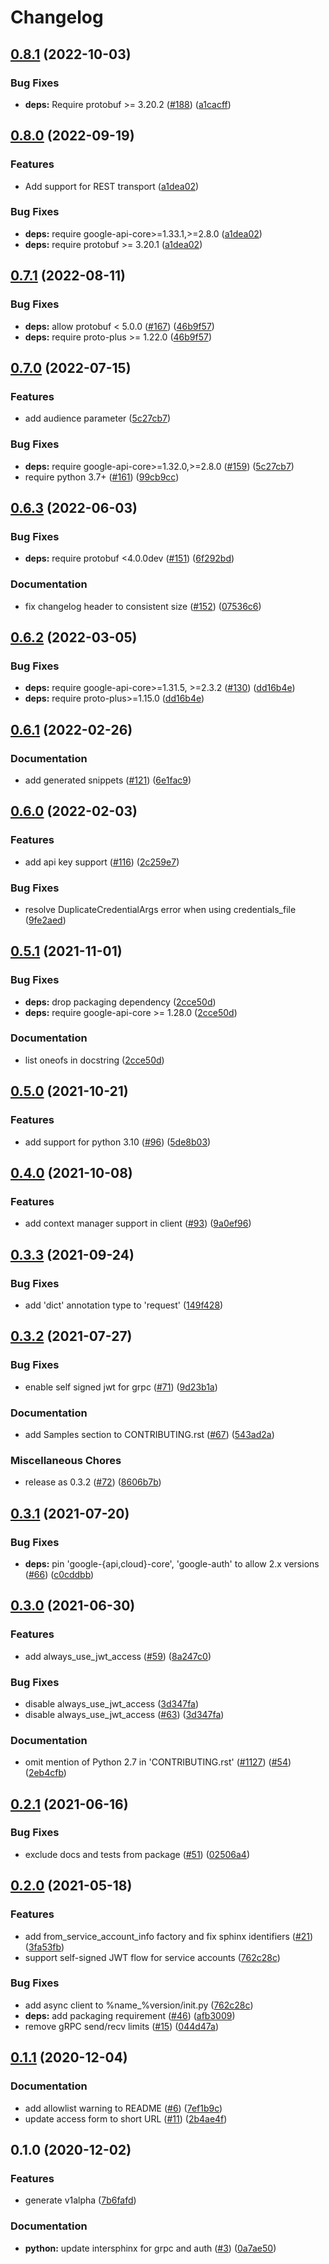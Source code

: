 # Changelog

## [0.8.1](https://github.com/googleapis/python-data-qna/compare/v0.8.0...v0.8.1) (2022-10-03)


### Bug Fixes

* **deps:** Require protobuf >= 3.20.2 ([#188](https://github.com/googleapis/python-data-qna/issues/188)) ([a1cacff](https://github.com/googleapis/python-data-qna/commit/a1cacffdbb310d6e76e76757fc1c929a65f045f9))

## [0.8.0](https://github.com/googleapis/python-data-qna/compare/v0.7.1...v0.8.0) (2022-09-19)


### Features

* Add support for REST transport ([a1dea02](https://github.com/googleapis/python-data-qna/commit/a1dea02238950fa36cfdc0bd51cab11323f3c983))


### Bug Fixes

* **deps:** require google-api-core>=1.33.1,>=2.8.0 ([a1dea02](https://github.com/googleapis/python-data-qna/commit/a1dea02238950fa36cfdc0bd51cab11323f3c983))
* **deps:** require protobuf >= 3.20.1 ([a1dea02](https://github.com/googleapis/python-data-qna/commit/a1dea02238950fa36cfdc0bd51cab11323f3c983))

## [0.7.1](https://github.com/googleapis/python-data-qna/compare/v0.7.0...v0.7.1) (2022-08-11)


### Bug Fixes

* **deps:** allow protobuf < 5.0.0 ([#167](https://github.com/googleapis/python-data-qna/issues/167)) ([46b9f57](https://github.com/googleapis/python-data-qna/commit/46b9f576649fd44a77b41cc43db038e15babcd9c))
* **deps:** require proto-plus >= 1.22.0 ([46b9f57](https://github.com/googleapis/python-data-qna/commit/46b9f576649fd44a77b41cc43db038e15babcd9c))

## [0.7.0](https://github.com/googleapis/python-data-qna/compare/v0.6.3...v0.7.0) (2022-07-15)


### Features

* add audience parameter ([5c27cb7](https://github.com/googleapis/python-data-qna/commit/5c27cb773d346a5d999b8b098e361c9c01df0d91))


### Bug Fixes

* **deps:** require google-api-core>=1.32.0,>=2.8.0 ([#159](https://github.com/googleapis/python-data-qna/issues/159)) ([5c27cb7](https://github.com/googleapis/python-data-qna/commit/5c27cb773d346a5d999b8b098e361c9c01df0d91))
* require python 3.7+ ([#161](https://github.com/googleapis/python-data-qna/issues/161)) ([99cb9cc](https://github.com/googleapis/python-data-qna/commit/99cb9cc5a4388c5c2279fd8766f28a24c6cc38f1))

## [0.6.3](https://github.com/googleapis/python-data-qna/compare/v0.6.2...v0.6.3) (2022-06-03)


### Bug Fixes

* **deps:** require protobuf <4.0.0dev ([#151](https://github.com/googleapis/python-data-qna/issues/151)) ([6f292bd](https://github.com/googleapis/python-data-qna/commit/6f292bdfad46ca12a622209519af6a77a37c5132))


### Documentation

* fix changelog header to consistent size ([#152](https://github.com/googleapis/python-data-qna/issues/152)) ([07536c6](https://github.com/googleapis/python-data-qna/commit/07536c60e876a8b8d9e78545c5f3492515149c0b))

## [0.6.2](https://github.com/googleapis/python-data-qna/compare/v0.6.1...v0.6.2) (2022-03-05)


### Bug Fixes

* **deps:** require google-api-core>=1.31.5, >=2.3.2 ([#130](https://github.com/googleapis/python-data-qna/issues/130)) ([dd16b4e](https://github.com/googleapis/python-data-qna/commit/dd16b4ec0ece088065f4d1e59dc6ba4e9b586054))
* **deps:** require proto-plus>=1.15.0 ([dd16b4e](https://github.com/googleapis/python-data-qna/commit/dd16b4ec0ece088065f4d1e59dc6ba4e9b586054))

## [0.6.1](https://github.com/googleapis/python-data-qna/compare/v0.6.0...v0.6.1) (2022-02-26)


### Documentation

* add generated snippets ([#121](https://github.com/googleapis/python-data-qna/issues/121)) ([6e1fac9](https://github.com/googleapis/python-data-qna/commit/6e1fac9085d7c9b931b121ac4969cece1d3b7fba))

## [0.6.0](https://github.com/googleapis/python-data-qna/compare/v0.5.1...v0.6.0) (2022-02-03)


### Features

* add api key support ([#116](https://github.com/googleapis/python-data-qna/issues/116)) ([2c259e7](https://github.com/googleapis/python-data-qna/commit/2c259e7e0fb1b77fc139e7b6bb060925b79f27d9))


### Bug Fixes

* resolve DuplicateCredentialArgs error when using credentials_file ([9fe2aed](https://github.com/googleapis/python-data-qna/commit/9fe2aedd2fac78ef4771bb9c4615c5af2606d4d1))

## [0.5.1](https://www.github.com/googleapis/python-data-qna/compare/v0.5.0...v0.5.1) (2021-11-01)


### Bug Fixes

* **deps:** drop packaging dependency ([2cce50d](https://www.github.com/googleapis/python-data-qna/commit/2cce50dd31ed071a2a1ebaf14ae350238f60539e))
* **deps:** require google-api-core >= 1.28.0 ([2cce50d](https://www.github.com/googleapis/python-data-qna/commit/2cce50dd31ed071a2a1ebaf14ae350238f60539e))


### Documentation

* list oneofs in docstring ([2cce50d](https://www.github.com/googleapis/python-data-qna/commit/2cce50dd31ed071a2a1ebaf14ae350238f60539e))

## [0.5.0](https://www.github.com/googleapis/python-data-qna/compare/v0.4.0...v0.5.0) (2021-10-21)


### Features

* add support for python 3.10 ([#96](https://www.github.com/googleapis/python-data-qna/issues/96)) ([5de8b03](https://www.github.com/googleapis/python-data-qna/commit/5de8b037808b2aaee05ee9fc866d6e4b7d9e0aa5))

## [0.4.0](https://www.github.com/googleapis/python-data-qna/compare/v0.3.3...v0.4.0) (2021-10-08)


### Features

* add context manager support in client ([#93](https://www.github.com/googleapis/python-data-qna/issues/93)) ([9a0ef96](https://www.github.com/googleapis/python-data-qna/commit/9a0ef9636ec8deb2d7b8f0cc18eb3a2d363d5da1))

## [0.3.3](https://www.github.com/googleapis/python-data-qna/compare/v0.3.2...v0.3.3) (2021-09-24)


### Bug Fixes

* add 'dict' annotation type to 'request' ([149f428](https://www.github.com/googleapis/python-data-qna/commit/149f4286f073101a1013ccf07604a0b0c33b8e94))

## [0.3.2](https://www.github.com/googleapis/python-data-qna/compare/v0.3.1...v0.3.2) (2021-07-27)


### Bug Fixes

* enable self signed jwt for grpc ([#71](https://www.github.com/googleapis/python-data-qna/issues/71)) ([9d23b1a](https://www.github.com/googleapis/python-data-qna/commit/9d23b1a914a86572151116a0eb0571189e37e925))


### Documentation

* add Samples section to CONTRIBUTING.rst ([#67](https://www.github.com/googleapis/python-data-qna/issues/67)) ([543ad2a](https://www.github.com/googleapis/python-data-qna/commit/543ad2ab0057d710f4e9c1a5b4f08b4985422316))


### Miscellaneous Chores

* release as 0.3.2 ([#72](https://www.github.com/googleapis/python-data-qna/issues/72)) ([8606b7b](https://www.github.com/googleapis/python-data-qna/commit/8606b7b3cd3cb311d9687c7d38211bb9ee07ab97))

## [0.3.1](https://www.github.com/googleapis/python-data-qna/compare/v0.3.0...v0.3.1) (2021-07-20)


### Bug Fixes

* **deps:** pin 'google-{api,cloud}-core', 'google-auth' to allow 2.x versions ([#66](https://www.github.com/googleapis/python-data-qna/issues/66)) ([c0cddbb](https://www.github.com/googleapis/python-data-qna/commit/c0cddbb98a51c1284876f8a132cec1ffdb4b310e))

## [0.3.0](https://www.github.com/googleapis/python-data-qna/compare/v0.2.1...v0.3.0) (2021-06-30)


### Features

* add always_use_jwt_access ([#59](https://www.github.com/googleapis/python-data-qna/issues/59)) ([8a247c0](https://www.github.com/googleapis/python-data-qna/commit/8a247c0c69fc2dbf262686a80fc8cdb13065b62e))


### Bug Fixes

* disable always_use_jwt_access ([3d347fa](https://www.github.com/googleapis/python-data-qna/commit/3d347faa705b8a226ae7bd6e20b6a8abf7b72706))
* disable always_use_jwt_access ([#63](https://www.github.com/googleapis/python-data-qna/issues/63)) ([3d347fa](https://www.github.com/googleapis/python-data-qna/commit/3d347faa705b8a226ae7bd6e20b6a8abf7b72706))


### Documentation

* omit mention of Python 2.7 in 'CONTRIBUTING.rst' ([#1127](https://www.github.com/googleapis/python-data-qna/issues/1127)) ([#54](https://www.github.com/googleapis/python-data-qna/issues/54)) ([2eb4cfb](https://www.github.com/googleapis/python-data-qna/commit/2eb4cfb449856ea2e40b2202cbba766c14ade9ce))

## [0.2.1](https://www.github.com/googleapis/python-data-qna/compare/v0.2.0...v0.2.1) (2021-06-16)


### Bug Fixes

* exclude docs and tests from package ([#51](https://www.github.com/googleapis/python-data-qna/issues/51)) ([02506a4](https://www.github.com/googleapis/python-data-qna/commit/02506a41ca4d5cca4c8dc7d171a7c4cd874b9e26))

## [0.2.0](https://www.github.com/googleapis/python-data-qna/compare/v0.1.1...v0.2.0) (2021-05-18)


### Features

* add from_service_account_info factory and fix sphinx identifiers ([#21](https://www.github.com/googleapis/python-data-qna/issues/21)) ([3fa53fb](https://www.github.com/googleapis/python-data-qna/commit/3fa53fbd42cc640d7f3442d77bd6357ce0e5e8d6))
* support self-signed JWT flow for service accounts ([762c28c](https://www.github.com/googleapis/python-data-qna/commit/762c28cc095211301e922c9ceafef1d8cd36ad7d))


### Bug Fixes

* add async client to %name_%version/init.py ([762c28c](https://www.github.com/googleapis/python-data-qna/commit/762c28cc095211301e922c9ceafef1d8cd36ad7d))
* **deps:** add packaging requirement ([#46](https://www.github.com/googleapis/python-data-qna/issues/46)) ([afb3009](https://www.github.com/googleapis/python-data-qna/commit/afb3009e762aff472c07f9884469d1cee78bc660))
* remove gRPC send/recv limits ([#15](https://www.github.com/googleapis/python-data-qna/issues/15)) ([044d47a](https://www.github.com/googleapis/python-data-qna/commit/044d47ab0ab3c9ccb1b1f81fb974be6375a0cf52))

## [0.1.1](https://www.github.com/googleapis/python-data-qna/compare/v0.1.0...v0.1.1) (2020-12-04)


### Documentation

* add allowlist warning to README ([#6](https://www.github.com/googleapis/python-data-qna/issues/6)) ([7ef1b9c](https://www.github.com/googleapis/python-data-qna/commit/7ef1b9c5a1a873328dd6e197d3d5b06fb3f11fb7))
* update access form to short URL ([#11](https://www.github.com/googleapis/python-data-qna/issues/11)) ([2b4ae4f](https://www.github.com/googleapis/python-data-qna/commit/2b4ae4fbb5695cf43c4639b946041604728eb7f5))

## 0.1.0 (2020-12-02)


### Features

* generate v1alpha ([7b6fafd](https://www.github.com/googleapis/python-data-qna/commit/7b6fafd3f11058613425aaaf168f1aa3b0e66fda))


### Documentation

* **python:** update intersphinx for grpc and auth ([#3](https://www.github.com/googleapis/python-data-qna/issues/3)) ([0a7ae50](https://www.github.com/googleapis/python-data-qna/commit/0a7ae50fe08a02ff180dbc85d1ac3c544f3e440a))
